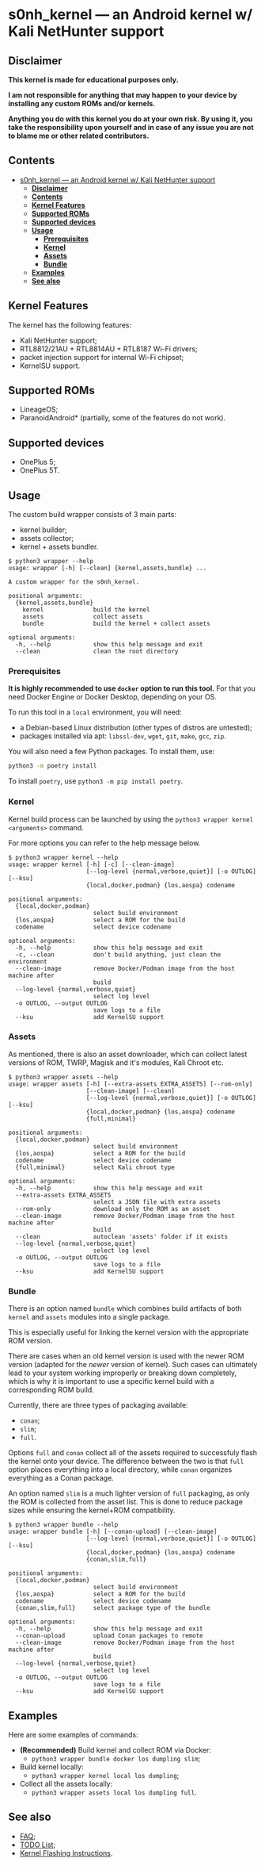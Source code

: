# s0nh_kernel — an Android kernel w/ Kali NetHunter support

## **Disclaimer**

**This kernel is made for educational purposes only.**

**I am not responsible for anything that may happen to your device by installing any custom ROMs and/or kernels.**

**Anything you do with this kernel you do at your own risk. By using it, you take the responsibility upon yourself and in case of any issue you are not to blame me or other related contributors.**

## **Contents**

- [s0nh\_kernel — an Android kernel w/ Kali NetHunter support](#s0nh_kernel--an-android-kernel-w-kali-nethunter-support)
  - [**Disclaimer**](#disclaimer)
  - [**Contents**](#contents)
  - [**Kernel Features**](#kernel-features)
  - [**Supported ROMs**](#supported-roms)
  - [**Supported devices**](#supported-devices)
  - [**Usage**](#usage)
    - [**Prerequisites**](#prerequisites)
    - [**Kernel**](#kernel)
    - [**Assets**](#assets)
    - [**Bundle**](#bundle)
  - [**Examples**](#examples)
  - [**See also**](#see-also)

## **Kernel Features**

The kernel has the following features:

- Kali NetHunter support;
- RTL8812/21AU + RTL8814AU + RTL8187 Wi-Fi drivers;
- packet injection support for internal Wi-Fi chipset;
- KernelSU support.

## **Supported ROMs**

- LineageOS;
- ParanoidAndroid* (partially, some of the features do not work).

## **Supported devices**

- OnePlus 5;
- OnePlus 5T.

## **Usage**

The custom build wrapper consists of 3 main parts:

- kernel builder;
- assets collector;
- kernel + assets bundler.

```help
$ python3 wrapper --help
usage: wrapper [-h] [--clean] {kernel,assets,bundle} ...

A custom wrapper for the s0nh_kernel.

positional arguments:
  {kernel,assets,bundle}
    kernel              build the kernel
    assets              collect assets
    bundle              build the kernel + collect assets

optional arguments:
  -h, --help            show this help message and exit
  --clean               clean the root directory
```

### **Prerequisites**

**It is highly recommended to use `docker` option to run this tool.** For that you need Docker Engine or Docker Desktop, depending on your OS.

To run this tool in a `local` environment, you will need:

- a Debian-based Linux distribution (other types of distros are untested);
- packages installed via apt: `libssl-dev`, `wget`, `git`, `make`, `gcc`, `zip`.

You will also need a few Python packages. To install them, use:

```sh
python3 -m poetry install
```

To install `poetry`, use `python3 -m pip install poetry`.

### **Kernel**

Kernel build process can be launched by using the `python3 wrapper kernel <arguments>` command.

For more options you can refer to the help message below.

```help
$ python3 wrapper kernel --help
usage: wrapper kernel [-h] [-c] [--clean-image]
                      [--log-level {normal,verbose,quiet}] [-o OUTLOG] [--ksu]
                      {local,docker,podman} {los,aospa} codename

positional arguments:
  {local,docker,podman}
                        select build environment
  {los,aospa}           select a ROM for the build
  codename              select device codename

optional arguments:
  -h, --help            show this help message and exit
  -c, --clean           don't build anything, just clean the environment
  --clean-image         remove Docker/Podman image from the host machine after
                        build
  --log-level {normal,verbose,quiet}
                        select log level
  -o OUTLOG, --output OUTLOG
                        save logs to a file
  --ksu                 add KernelSU support
```

### **Assets**

As mentioned, there is also an asset downloader, which can collect latest versions of ROM, TWRP, Magisk and it's modules, Kali Chroot etc.

```help
$ python3 wrapper assets --help
usage: wrapper assets [-h] [--extra-assets EXTRA_ASSETS] [--rom-only]
                      [--clean-image] [--clean]
                      [--log-level {normal,verbose,quiet}] [-o OUTLOG] [--ksu]
                      {local,docker,podman} {los,aospa} codename
                      {full,minimal}

positional arguments:
  {local,docker,podman}
                        select build environment
  {los,aospa}           select a ROM for the build
  codename              select device codename
  {full,minimal}        select Kali chroot type

optional arguments:
  -h, --help            show this help message and exit
  --extra-assets EXTRA_ASSETS
                        select a JSON file with extra assets
  --rom-only            download only the ROM as an asset
  --clean-image         remove Docker/Podman image from the host machine after
                        build
  --clean               autoclean 'assets' folder if it exists
  --log-level {normal,verbose,quiet}
                        select log level
  -o OUTLOG, --output OUTLOG
                        save logs to a file
  --ksu                 add KernelSU support
```

### **Bundle**

There is an option named `bundle` which combines build artifacts of both `kernel` and `assets` modules into a single package.

This is especially useful for linking the kernel version with the appropriate ROM version.

There are cases when an old kernel version is used with the newer ROM version (adapted for the *newer* version of kernel). Such cases can ultimately lead to your system working improperly or breaking down completely, which is why it is important to use a specific kernel build with a corresponding ROM build.

Currently, there are three types of packaging available:

- `conan`;
- `slim`;
- `full`.

Options `full` and `conan` collect all of the assets required to successfuly flash the kernel onto your device. The difference between the two is that `full` option places everything into a local directory, while `conan` organizes everything as a Conan package.

An option named `slim` is a much lighter version of `full` packaging, as only the ROM is collected from the asset list. This is done to reduce package sizes while ensuring the kernel+ROM compatibility.

```help
$ python3 wrapper bundle --help
usage: wrapper bundle [-h] [--conan-upload] [--clean-image]
                      [--log-level {normal,verbose,quiet}] [-o OUTLOG] [--ksu]
                      {local,docker,podman} {los,aospa} codename
                      {conan,slim,full}

positional arguments:
  {local,docker,podman}
                        select build environment
  {los,aospa}           select a ROM for the build
  codename              select device codename
  {conan,slim,full}     select package type of the bundle

optional arguments:
  -h, --help            show this help message and exit
  --conan-upload        upload Conan packages to remote
  --clean-image         remove Docker/Podman image from the host machine after
                        build
  --log-level {normal,verbose,quiet}
                        select log level
  -o OUTLOG, --output OUTLOG
                        save logs to a file
  --ksu                 add KernelSU support
```

## **Examples**

Here are some examples of commands:

- **(Recommended)** Build kernel and collect ROM via Docker:
  - `python3 wrapper bundle docker los dumpling slim`;
- Build kernel locally:
  - `python3 wrapper kernel local los dumpling`;
- Collect all the assets locally:
  - `python3 wrapper assets local los dumpling full`.

## **See also**

- [FAQ](docs/FAQ.md);
- [TODO List](docs/TODO.md);
- [Kernel Flashing Instructions](docs/FLASHING.md).
